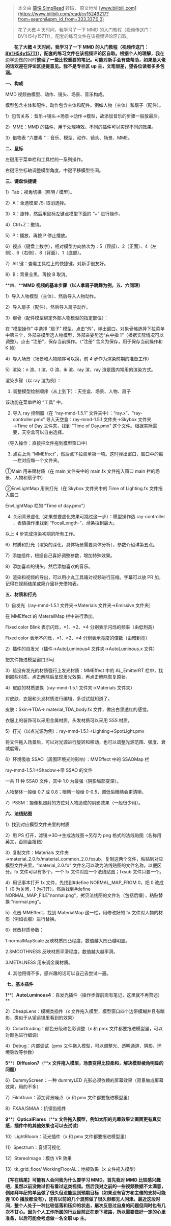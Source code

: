 > 本文由 [简悦 SimpRead](http://ksria.com/simpread/) 转码， 原文地址 [www.bilibili.com](https://www.bilibili.com/read/cv15249217?from=search&spm_id_from=333.337.0.0)

> 花了大概 4 天时间，我学习了一下 MMD 的入门教程（视频传送门：BV1H54y157Tf），配套的练习文件在该视频评论区自取。

       **花了大概 4 天时间，我学习了一下 MMD 的入门教程（视频传送门：[BV1H54y157Tf](https://www.bilibili.com/video/BV1H54y157Tf?from=articleDetail)），配套的练习文件在该视频评论区自取。根据个人的理解，我**在边学边做的同时**整理了一些比较重要的笔记。可能对新手会有些帮助，如果是大佬的话欢迎在评论区提提意见。我不是专栏区 up 主，文笔很差，望各位读者多多包涵。**

**一、构成**

MMD 视频由模型、动作、镜头、场景、音乐构成。

模型包含主体和配件，动作包含主体和配件。例如人物（主体）和扇子（配件）。

1）包含关系：音乐→镜头→场景→动作→模型，故添加音乐的步骤一般放最后。

2）MME：MMD 的插件，用于处理特效。不同的插件可以实现不同的效果。

3）借物表 “六要素 "：音乐、模型、动作、镜头、场景、MME。

**二、鼠标**  

左键用于菜单栏和工具栏的一系列操作。

右键沿坐标轴调整模型角度，中键平移模型空间。

**三、键盘快捷键**

1）Tab：视角切换（照明 / 模型）。

2）A：全选模型 /S: 取消选择。

3）X：旋转，然后用鼠标左键点模型下面的 “+” 进行操作。

4）Ctrl+Z：撤销。

5）P：播放，再按 P 停止播放。

6）视点（键盘上数字），相对模型方向依次为：5（顶部）、2（正面）、4（左侧）、6（右侧）、8（背面）、1（底部）。

7）Alt 键：查看工具栏上的快捷键，对新手很友好。

8）B：背景全黑，再按 B 取消。

**四、****MMD** **视频的基本步骤（以人拿扇子跳舞为例，五、六同理）**

1）导入人物模型（主体）、然后导入人物动作。

2）导入扇子（配件）、然后导入扇子动作。

3）绑骨（配件模型绑定外部人物模型的指定部位）：

在 “模型操作” 中选择 “扇子” 模型，点击“外”，弹出窗口。对象骨骼选择下拉菜单中第三个，外部亲模型选人物模型，外部亲姿势选“右中指 1”（根据实际情况可以调整）。点击 “注册”，保存当前操作。（“注册” 含义为保存，用于保存当前操作和 K 帧） 

4）导入场景（场景和人物顺序可以换，前 4 步作为渲染前期的准备工作）

5）渲染：n 渲、t 渲、G 渲、ik 渲、ray 渲，ray 渲是国内常用的渲染方式。

渲染步骤（以 ray 渲为例）：

1. 调整模型绘制顺序（从上到下）：天空盒、场景、人物、扇子

该功能在菜单栏的 “工具” 中。

2. 导入 ray 控制器（在 “ray-mmd-1.5.1” 文件夹中）：“ray.x”、“ray-controller.pmx” 导入天空盒：ray-mmd-1.5.1 文件夹→Skybox 文件夹→Time of Day 文件夹，找到 “Time of Day.pmx” 这个文件。根据实际需要，天空盒可以自由选择。

（导入操作：直接把文件拖到模型窗口中）

3. 点右上角 “MMEffect”，然后点下拉菜单第一项。这时弹出窗口，窗口中的每一栏对应每一个文件夹。

①Main 用来赋材质（在 main 文件夹中的 main.fx 文件拖入窗口 main 栏的场景、人物和扇子中）

②EnvLightMap 用来打光（在 Skybox 文件夹中的 Time of Lighting.fx 文件拖入窗口

EnvLightMap 栏的 “Time of day.pmx”）

4. 关闭背景虚化（如果想要虚化效果可跳过这一步）：模型操作选 ray-controller ，表情操作里找到 “FocalLength-”，滑条拉到最大。

以上 4 步完成渲染初期的所有工作。

6）材质和打光（渲染的深化，具体场景需要具体分析），参数介绍详第五点。

7）添加插件，根据自己喜好调整参数，增加特殊效果。

8）添加喜欢的镜头，然后添加喜欢的音乐。

9）渲染和视频的导出，可以用小丸工具箱对视频进行压缩。字幕可以放 PR 加，记得在视频结尾或简介里补充借物表。

**五、材质和打光**

1）自发光（ray-mmd-1.5.1 文件夹→Materials 文件夹→Emissive 文件夹）

在 MMEffect 的 MaterailMap 栏中进行添加。

Fixed color Blink 表示闪烁，×1、×2、×4 分别表示闪烁的频率（由低到高）

Fixed color 表示不闪烁，×1、×2、×4 分别表示亮度的倍数（由暗到亮）

2）插件的自发光（插件→AutoLuminous4 文件夹→AutoLuminous.x 文件）

把文件拖进模型窗口即可

3）给没有发光的材质强行上发光材质：MMEffect 中的 AL_EmitterRT 栏中，找到那些材质，点击解除后呈现发光效果，再点击解除恢复原状。

4）皮肤的材质更换（ray-mmd-1.5.1 文件夹→Materials 文件夹）

对皮肤、衣服和头发材质进行编辑，多试试就知道了。

皮肤：Skin→TDA→ material_TDA_body.fx 文件，做出白里透红的感觉。

衣服上的装饰可以采用金属材质，头发材质可以采用 SSS 材质。

5）打光（以点光源为例）：ray-mmd-1.5.1→Lighting→SpotLight.pmx

将文件拖入场景后，可以对光源进行旋转和移动，也可以调整光源范围、强度、衰减度等。

6）环境吸收 SSAO（周围环境光的影响）：MMEffect 中的 SSAOMap 栏

ray-mmd-1.5.1→Shadow→带 SSAO 的文件

一共 11 种 SSAO 文件，其中 1.0 为最强（阴影局部变深）。

人物整体一般给 0.7 或 0.8；眼睛一般给 0-0.5，调低后眼睛会更清晰。

7）PSSM：摄像机照射的方位对人物造成的阴影效果（一般很少用）。

**六、法线贴图**

1）找到对应模型文件夹里的材质

2）用 PS 打开，滤镜→3D→生成法线图→另存为 png 格式的法线贴图（名称用英文，否则会报错）

3）复制文件：Materials 文件夹→material_2.0.fx/material_common_2.0.fxsub，复制这两个文件，粘贴到对应模型文件夹里，“material_2.0.fx” 文件名可以改为法线贴图的文件名称，以便区分。fx 文件可以有多个，一个 fx 文件对应一个法线贴图；fxsub 文件只要一个。

4）用记事本打开 fx 文件，先找到#define NORMAL_MAP_FROM 0，把 0 改成 1（0 为关闭，1 为打开）。然后找到#define NORMAL_MAP_FILE"normal.png"，拷贝法线图的文件名（包括后缀），粘贴替换 "normal.png"。

5）点击 MMEffect，找到 MaterialMap 这一栏，用修改好的 fx 文件对人物的材质（例如衣服）进行替换。

6）修改材质参数：

1.normalMapScale 反映材质凹凸程度，数值越大凹凸越明显。

2.SMOOTHNESS 反映材质平滑程度，数值越大越平滑。

3.METALNESS 用来调金属材质。

4. 其他用得不多，感兴趣的话可以自己去尝试一遍。

 **七、基本插件**

**1****）****AutoLuminous4****：自发光插件（操作步骤前面有笔记，这里就不再赘述）**

2）CheapLens：模糊类插件（x 文件拖入模型，模型窗口四个边带模糊并且有暗影，类似于从望远镜里看到的效果）

3）ColorGrading：颜色分级和色彩调整（x 和 pmx 文件都要拖进模型里，可以对颜色进行细调）

4）Debug：内部调试（pmx 文件拖入模型，可以调整光、透明通道、阴影、环境吸收等参数）

**5****）****Diffusion7****（****x** **文件拖入模型，场景变得比较柔和，解决模型棱角明显的问题）**

6）DummyScreen：一种 dummyLED 光影必须依赖的屏幕效果（背景做成屏幕效果，用的不多）

7）FilmGrain：添加背景噪点（x 和 pmx 文件都要拖进模型里）

8）FXAA/SMAA：抗锯齿插件

**9****）****OpticalFlares****（****x** **文件拖入模型，例如太阳的光晕效果让画面更有真实感，插件中的其他效果也可以去试试）**

10）LightBloom：泛光插件（x 和 pmx 文件都要拖进模型里）

11）Spectrum：音频可视化

12）StereoImage：模仿 VR 效果

13）tk_grid_floor/ WorkingFloorAL：地板效果（x 文件拖入模型）

**【写在结尾】可能有人会问我为什么要学习 MMD。首先我对 MMD 比较感兴趣吧，虽然以前没做过但有看过这类视频。然后我对之前的一些视频数据不太满意，例如拜年纪的单品做了很久但没能达到预期目标（如果没有官方和主催的支持可能连 100 播放都没有），还有以前的几个混剪做了很久但都无人问津。最近这段时间，整个人处于一种比较低落和压抑的状态，屡次反思过自身的问题但同时也有几次不甘心。因为个人工作所属的行业目前正在走下坡路，所以需要做好一定的心里准备，以后可能会考虑做一名全职 up 主。**